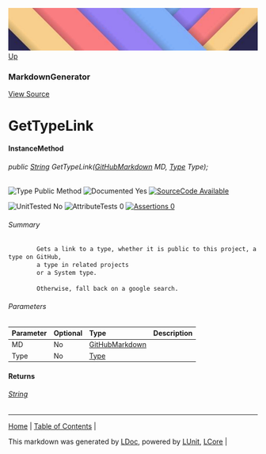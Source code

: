 ![](../Content/LDoc-banner-small.png "")
[Up](MarkdownGenerator.md)
### MarkdownGenerator
[View Source](../Markdown/MarkdownGenerator.cs)
# GetTypeLink
#### InstanceMethod
###### public [String](https://www.google.com/#q=C%23+System.String) GetTypeLink([GitHubMarkdown]([GitHubMarkdown](GitHubMarkdown.md)) MD, [Type](https://www.google.com/#q=C%23+System.Type) Type);

![Type Public Method](http://b.repl.ca/v1/Type-Public%20Method-lightgrey.png "") ![Documented Yes](http://b.repl.ca/v1/Documented-Yes-brightgreen.png "") [![SourceCode Available](http://b.repl.ca/v1/SourceCode-Available-brightgreen.png "")](../Markdown/MarkdownGenerator.cs#L307)

![UnitTested No](http://b.repl.ca/v1/UnitTested-No-lightgrey.png "") ![AttributeTests 0](http://b.repl.ca/v1/AttributeTests-0-lightgrey.png "") [![Assertions 0](http://b.repl.ca/v1/Assertions-0-brightgreen.png "")](../Markdown/MarkdownGenerator.cs)
###### Summary

            Gets a link to a type, whether it is public to this project, a type on GitHub,
            a type in related projects
            or a System type.
            
            Otherwise, fall back on a google search.
            
###### Parameters

Parameter | Optional | Type | Description
:---  | :---  | :---  | :--- 
MD | No | [GitHubMarkdown]([GitHubMarkdown](GitHubMarkdown.md)) | 
Type | No | [Type](https://www.google.com/#q=C%23+System.Type) | 

#### Returns
###### [String](https://www.google.com/#q=C%23+System.String)
---

[Home](../../README.md) | [Table of Contents](../../TableOfContents.md) | 


This markdown was generated by [LDoc](https://github.com/CodeSingularity/LDoc), powered by [LUnit](https://github.com/CodeSingularity/LUnit), [LCore](https://github.com/CodeSingularity/LCore) | 

